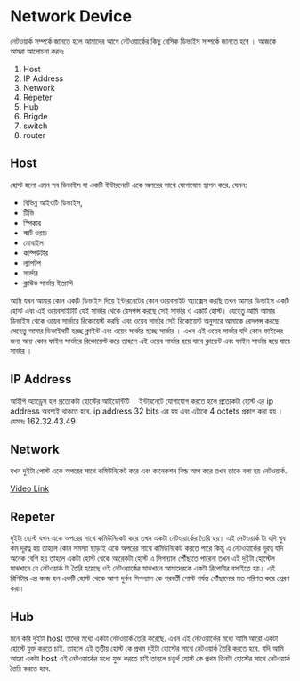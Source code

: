 
# Network Device

নেটওয়ার্ক সম্পর্কে জানতে হলে আমাদের আগে নেটওয়ার্কের কিছু বেসিক ডিভাইস সম্পর্কে জানতে হবে । আজকে আমরা আলোচনা করবঃ 

1. Host
2. IP Address
3. Network
4. Repeter
5. Hub
6. Brigde
7. switch
8. router

## Host

হোস্ট হলো এমন সব ডিভাইস যা একটি ইন্টারনেটে একে অপরের সাথে যোগাযোগ স্থাপন করে. যেমন:

- বিভিন্ন আইওটি ডিভাইস,
- টিভি
- স্পিকার
- স্মার্ট ওয়াচ
- মোবাইল
- কম্পিউটার
- ল্যাপটপ
- সার্ভার
- ক্লাউড সার্ভার ইত্যাদি

আমি যখন আমার কোন একটি ডিভাইস দিয়ে ইন্টারনেটের কোন ওয়েবসাইট অ্যাক্সেস করছি তখন আমার ডিভাইস একটি হোস্ট এবং এই ওয়েবসাইটটি যেই সার্ভার থেকে রেসপন্স করছে সেই সার্ভার ও একটি হোস্ট। যেহেতু আমি আমার ডিভাইস থেকে ওয়েব সার্ভারে রিকোয়েস্ট করছি এবং ওয়েব সার্ভার সেই রিকোয়েস্ট অনুসারে আমাকে রেসপন্স করছে সেহেতু আমার ডিভাইসটি হচ্ছে ক্লাইন্ট এবং ওয়েব সার্ভার হচ্ছে সার্ভার । এখন এই ওয়েব সার্ভার যদি কোন ফাইলের জন্য অন্য কোন ফাইল সার্ভারে রিকোয়েস্ট করে তাহলে এই ওয়েব সার্ভার হয়ে যাবে ক্লায়েন্ট এবং ফাইল সার্ভার হয়ে যাবে সার্ভার । 

## IP Address

আইপি অ্যাড্রেস হল প্রত্যেকটা হোস্টের আইডেন্টিটি ।  ইন্টারনেটে যোগাযোগ করতে হলে  প্রত্যেকটা হোস্ট এর ip address অবশ্যই থাকতে হবে. ip address 32 bits এর হয় এবং এটাকে 4 octets প্রকাশ করা হয় । যেমনঃ 162.32.43.49

## Network 

যখন দুইটা পোস্ট একে অপরের সাথে কমিউনিকেট করে এবং কানেকশন বিল্ড আপ করে তখন তাকে বলা হয় নেটওয়ার্ক.

[Video Link](https://www.youtube.com/watch?v=bj-Yfakjllc&list=PLIFyRwBY_4bRLmKfP1KnZA6rZbRHtxmXi)

## Repeter

দুইটা হোস্ট যখন একে অপরের সাথে কমিউনিকেট করে তখন একটা নেটওয়ার্কের তৈরি হয়। এই নেটওয়ার্ক টা যদি খুব কম দূরত্ব হয় তাহলে কোন সমস্যা ছাড়াই একে অপরের সাথে কমিউনিকেট করতে পারে কিন্তু এ নেটওয়ার্কের দূরত্ব যদি অনেক বেশি হয় তাহলে একটা হোস্ট থেকে আরেকটা হোস্ট এ সিগন্যাল পৌঁছাতে পারেনা তখন এই দুইটা হোস্টেল মাঝখানে যে নেটওয়ার্ক টা তৈরি হয়েছে ওই নেটওয়ার্কের মাঝখানে আমাদেরকে একটা রিপোর্টার বসাইতে হয়। এই রিপিটার এর কাজ হল একটি হোস্ট থেকে আশা দুর্বল সিগন্যাল কে পরবর্তী পোস্ট পর্যন্ত পৌঁছানোর মত পরিণত করে প্রেরণ করা। 

## Hub

মনে করি দুইটা host তাদের মধ্যে একটা নেটওয়ার্ক তৈরি করেছে. এখন এই নেটওয়ার্কের মধ্যে আমি আরো একটা হোস্টে যুক্ত করতে চাই. তাহলে এই তৃতীয় হোস্ট কে প্রথম দুইটা হোস্টের সাথে নেটওয়ার্ক তৈরি করতে হবে. যদি আমি আরো একটা host এই নেটওয়ার্কের মধ্যে যুক্ত করতে চাই তাহলে চতুর্থ হোস্ট কে প্রথম তিনটা হোস্টের সাথে নেটওয়ার্ক তৈরি করতে হবে. 


